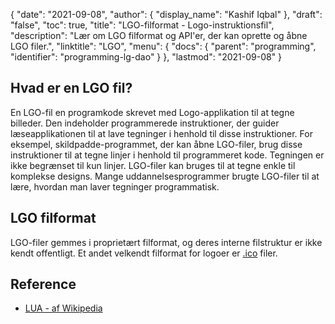 {
  "date": "2021-09-08",
  "author": {
    "display_name": "Kashif Iqbal"
},
  "draft": "false",
  "toc": true,
  "title": "LGO-filformat - Logo-instruktionsfil",
  "description": "Lær om LGO filformat og API'er, der kan oprette og åbne LGO filer.",
  "linktitle": "LGO",
  "menu": {
    "docs": {
      "parent": "programming",
      "identifier": "programming-lg-dao"
}
},
  "lastmod": "2021-09-08"
}

## Hvad er en LGO fil?

En LGO-fil en programkode skrevet med Logo-applikation til at tegne billeder. Den indeholder programmerede instruktioner, der guider læseapplikationen til at lave tegninger i henhold til disse instruktioner. For eksempel, skildpadde-programmet, der kan åbne LGO-filer, brug disse instruktioner til at tegne linjer i henhold til programmeret kode. Tegningen er ikke begrænset til kun linjer. LGO-filer kan bruges til at tegne enkle til komplekse designs. Mange uddannelsesprogrammer brugte LGO-filer til at lære, hvordan man laver tegninger programmatisk.

## LGO filformat

LGO-filer gemmes i proprietært filformat, og deres interne filstruktur er ikke kendt offentligt. Et andet velkendt filformat for logoer er [.ico](/image/ico/) filer.

## Reference ##

* [LUA - af Wikipedia](https://en.wikipedia.org/wiki/Lua_(programming_language))


